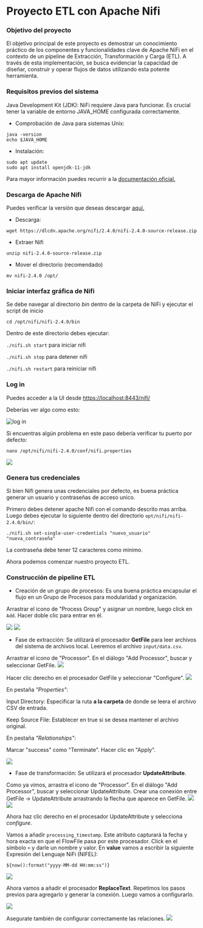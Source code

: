 # Proyecto ETL con Apache Nifi

### Objetivo del proyecto
El objetivo principal de este proyecto es demostrar un conocimiento práctico de los componentes y funcionalidades clave de Apache NiFi en el contexto de un pipeline de Extracción, Transformación y Carga (ETL). A través de esta implementación, se busca evidenciar la capacidad de diseñar, construir y operar flujos de datos utilizando esta potente herramienta.

### Requisitos previos del sistema
Java Development Kit (JDK): NiFi requiere Java para funcionar. Es crucial tener la variable de entorno JAVA_HOME configurada correctamente.
* Comprobación de Java para sistemas Unix:
```
java -version
echo $JAVA_HOME
```
* Instalación:
```
sudo apt update
sudo apt install openjdk-11-jdk
```
Para mayor información puedes recurrir a la [documentación oficial.](https://nifi.apache.org/components/)

### Descarga de Apache Nifi
Puedes verificar la versión que deseas descargar [aquí.](https://nifi.apache.org/download/)
* Descarga:
```
wget https://dlcdn.apache.org/nifi/2.4.0/nifi-2.4.0-source-release.zip
```
* Extraer Nifi
```
unzip nifi-2.4.0-source-release.zip
```
* Mover el directorio (recomendado)
```
mv nifi-2.4.0 /opt/
```
### Iniciar interfaz gráfica de Nifi
Se debe navegar al directorio *bin* dentro de la carpeta de NiFi y ejecutar el script de inicio
```
cd /opt/nifi/nifi-2.4.0/bin
```
Dentro de este directorio debes ejecutar:

```./nifi.sh start``` para iniciar nifi

```./nifi.sh stop``` para detener nifi

```./nifi.sh restart``` para reiniciar nifi

### Log in

Puedes acceder a la UI desde [https://localhost:8443/nifi/](https://localhost:8443/nifi/)

Deberías ver algo como esto:

![log in](./img/00_log-in.png)

Si encuentras algún problema en este paso debería verificar tu puerto por defecto:
```
nano /opt/nifi/nifi-2.4.0/conf/nifi.properties
```
![](./img/00_port.png)

### Genera tus credenciales
Si bien Nifi genera unas credenciales por defecto, es buena práctica generar un usuario y contraseñas de acceso unico.

Primero debes detener apache Nifi con el comando descrito mas arriba. Luego debes ejecutar lo siguiente dentro del directorio `opt/nifi/nifi-2.4.0/bin/`:
```
./nifi.sh set-single-user-credentials "nuevo_usuario" "nueva_contraseña"
```
La contraseña debe tener 12 caracteres como minimo.

Ahora podemos comenzar nuestro proyecto ETL.

### Construcción de pipeline ETL
* Creación de un grupo de procesos: Es una buena práctica encapsular el flujo en un Grupo de Procesos para modularidad y organización.

Arrastrar el icono de "Process Group" y asignar un nombre, luego click en `Add`. Hacer doble clic para entrar en él.

![](./img/01_create_process_group.png)
![](./img/02_process_group_created.png)

* Fase de extracción: Se utilizará el procesador **GetFile** para leer archivos del sistema de archivos local. Leeremos el archivo `input/data.csv`.

Arrastrar el icono de "Processor". En el diálogo "Add Processor", buscar y seleccionar GetFile.
![](./img/03_add_GetFile.png)

Hacer clic derecho en el procesador GetFile y seleccionar "Configure".
![](./img/04_config_processor.png)

En pestaña *"Properties"*: 

Input Directory: Especificar la ruta **a la carpeta** de donde se leera el archivo CSV de entrada.

Keep Source File: Establecer en true si se desea mantener el archivo original.

En pestaña *"Relationships"*: 

Marcar "success" como "Terminate". Hacer clic en "Apply".

![](./img/04_add_config.png)


* Fase de transformación: Se utilizará el procesador **UpdateAttribute**.

Como ya vimos, arrastra el icono de "Processor". En el diálogo "Add Processor", buscar y seleccionar UpdateAttribute. Crear una conexión entre GetFile -> UpdateAttribute arrastrando la flecha que aparece en GetFile.
![](./img/05_create_conn.png)
![](./img/05_config-conn.png)

Ahora haz clic derecho en el procesador UpdateAttribute y selecciona *configure*.

Vamos a añadir `processing_timestamp`. Este atributo capturará la fecha y hora exacta en que el FlowFile pasa por este procesador. Click en el símbolo `+` y darle un nombre y valor. En **value** vamos a escribir la siguiente Expresión del Lenguaje NiFi (NIFEL):
```
${now():format("yyyy-MM-dd HH:mm:ss")}
```
![](./img/06_config_timestamp.png)

Ahora vamos a añadir el procesador **ReplaceText**. Repetimos los pasos previos para agregarlo y generar la conexión. Luego vamos a configurarlo.

![](./img/07_config_replace_text.png)

Asegurate también de configurar correctamente las relaciones.
![](./img/07_config_relationship.png)

